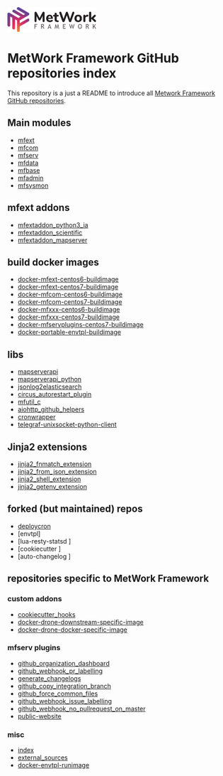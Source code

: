 [![logo](https://raw.githubusercontent.com/metwork-framework/resources/master/logos/metwork-white-logo-small.png)](http://www.metwork-framework.org)

# MetWork Framework GitHub repositories index

This repository is a just a README to introduce all [Metwork Framework GitHub repositories](https://github.com/metwork-framework).

## Main modules

- [mfext](https://github.com/metwork-framework/mfext)
- [mfcom](https://github.com/metwork-framework/mfcom)
- [mfserv](https://github.com/metwork-framework/mfserv)
- [mfdata](https://github.com/metwork-framework/mfdata)
- [mfbase](https://github.com/metwork-framework/mfbase)
- [mfadmin](https://github.com/metwork-framework/mfadmin)
- [mfsysmon](https://github.com/metwork-framework/mfsysmon)

## mfext addons

- [mfextaddon_python3_ia](https://github.com/metwork-framework/mfextaddon_python3_ia)
- [mfextaddon_scientific](https://github.com/metwork-framework/mfextaddon_scientific)  
- [mfextaddon_mapserver](https://github.com/metwork-framework/mfextaddon_mapserver)  

## build docker images

- [docker-mfext-centos6-buildimage](https://github.com/metwork-framework/docker-mfext-centos6-buildimage)
- [docker-mfext-centos7-buildimage](https://github.com/metwork-framework/docker-mfext-centos7-buildimage)
- [docker-mfcom-centos6-buildimage](https://github.com/metwork-framework/docker-mfcom-centos6-buildimage)
- [docker-mfcom-centos7-buildimage](https://github.com/metwork-framework/docker-mfcom-centos7-buildimage)
- [docker-mfxxx-centos6-buildimage](https://github.com/metwork-framework/docker-mfxxx-centos6-buildimage)
- [docker-mfxxx-centos7-buildimage](https://github.com/metwork-framework/docker-mfxxx-centos7-buildimage)
- [docker-mfservplugins-centos7-buildimage](https://github.com/metwork-framework/docker-mfservplugins-centos7-buildimage)
- [docker-portable-envtpl-buildimage](https://github.com/metwork-framework/docker-portable-envtpl-buildimage)

## libs

- [mapserverapi](https://github.com/metwork-framework/mapserverapi)
- [mapserverapi_python](https://github.com/metwork-framework/mapserverapi_python)
- [jsonlog2elasticsearch](https://github.com/metwork-framework/jsonlog2elasticsearch)
- [circus_autorestart_plugin](https://github.com/metwork-framework/circus_autorestart_plugin)
- [mfutil_c](https://github.com/metwork-framework/mfutil_c)
- [aiohttp_github_helpers](https://github.com/metwork-framework/aiohttp_github_helpers)
- [cronwrapper](https://github.com/metwork-framework/cronwrapper)
- [telegraf-unixsocket-python-client](https://github.com/metwork-framework/telegraf-unixsocket-python-client)

## Jinja2 extensions

- [jinja2_fnmatch_extension](https://github.com/metwork-framework/jinja2_fnmatch_extension)
- [jinja2_from_json_extension](https://github.com/metwork-framework/jinja2_from_json_extension)
- [jinja2_shell_extension](https://github.com/metwork-framework/jinja2_shell_extension)
- [jinja2_getenv_extension](https://github.com/metwork-framework/jinja2_getenv_extension)

## forked (but maintained) repos

- [deploycron](https://github.com/metwork-framework/deploycron)
- [envtpl]
- [lua-resty-statsd ]
- [cookiecutter ]
- [auto-changelog ]

## repositories specific to MetWork Framework

### custom addons

- [cookiecutter_hooks](https://github.com/metwork-framework/cookiecutter_hooks)
- [docker-drone-downstream-specific-image](https://github.com/metwork-framework/docker-drone-downstream-specific-image)
- [docker-drone-docker-specific-image](https://github.com/metwork-framework/docker-drone-docker-specific-image)

### mfserv plugins

- [github_organization_dashboard](https://github.com/metwork-framework/github_organization_dashboard)
- [github_webhook_pr_labelling](https://github.com/metwork-framework/github_webhook_pr_labelling)
- [generate_changelogs](https://github.com/metwork-framework/generate_changelogs)
- [github_copy_integration_branch](https://github.com/metwork-framework/github_copy_integration_branch)
- [github_force_common_files](https://github.com/metwork-framework/github_force_common_files)
- [github_webhook_issue_labelling](https://github.com/metwork-framework/github_webhook_issue_labelling)
- [github_webhook_no_pullrequest_on_master](https://github.com/metwork-framework/github_webhook_no_pullrequest_on_master)
- [public-website](https://github.com/metwork-framework/public-website)

### misc

- [index](https://github.com/metwork-framework/index)
- [external_sources](https://github.com/metwork-framework/external_sources)
- [docker-envtpl-runimage](https://github.com/metwork-framework/docker-envtpl-runimage)
